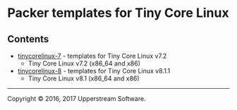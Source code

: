 # Packer templates for Tiny Core Linux

## Contents

* [tinycorelinux-7](tinycorelinux-7/README.mdown) - templates for Tiny Core Linux v7.2
    * Tiny Core Linux v7.2 (x86_64 and x86)
* [tinycorelinux-8](tinycorelinux-8/README.mdown) - templates for Tiny Core Linux v8.1.1
    * Tiny Core Linux v8.1 (x86_64 and x86)

- - -

Copyright &copy; 2016, 2017 Upperstream Software.
